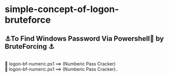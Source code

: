 # simple-concept-of-logon-bruteforce
<h2>⚓To Find Windows Password Via Powershell💙 by BruteForcing ⚓<br></h2><br>💙 logon-bf-numeric.ps1 ==> (Numberic Pass Cracker)<br>💙 logon-bf-numeric.ps1 ==> (Numberic Pass Cracker)..</h4>
